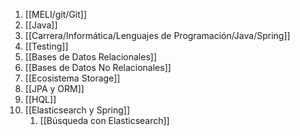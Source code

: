 1. [[MELI/git/Git]]
2. [[Java]]
3. [[Carrera/Informática/Lenguajes de Programación/Java/Spring]]
4. [[Testing]]
5. [[Bases de Datos Relacionales]] 
6. [[Bases de Datos No Relacionales]]
7. [[Ecosistema Storage]] 
8. [[JPA y ORM]] 
9. [[HQL]] 
10. [[Elasticsearch y Spring]] 
	1. [[Búsqueda con Elasticsearch]] 